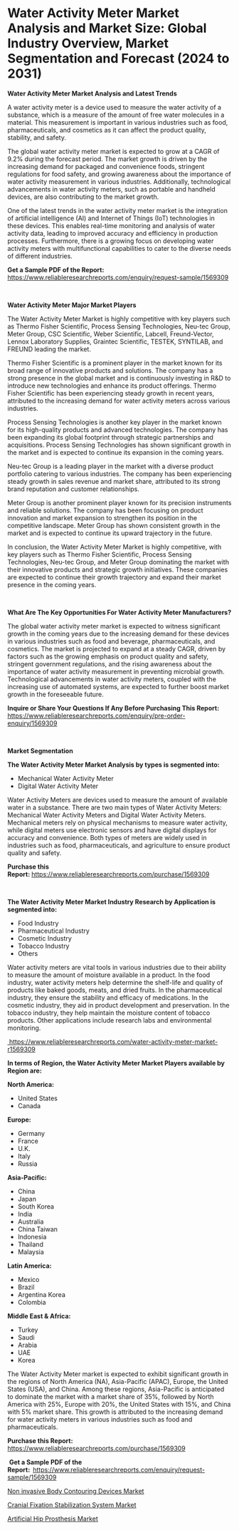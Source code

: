 <p><h1>Water Activity Meter Market Analysis and Market Size: Global Industry Overview, Market Segmentation and Forecast (2024 to 2031)</h1></p><p><strong>Water Activity Meter Market Analysis and Latest Trends</strong></p>
<p><p>A water activity meter is a device used to measure the water activity of a substance, which is a measure of the amount of free water molecules in a material. This measurement is important in various industries such as food, pharmaceuticals, and cosmetics as it can affect the product quality, stability, and safety.</p><p>The global water activity meter market is expected to grow at a CAGR of 9.2% during the forecast period. The market growth is driven by the increasing demand for packaged and convenience foods, stringent regulations for food safety, and growing awareness about the importance of water activity measurement in various industries. Additionally, technological advancements in water activity meters, such as portable and handheld devices, are also contributing to the market growth.</p><p>One of the latest trends in the water activity meter market is the integration of artificial intelligence (AI) and Internet of Things (IoT) technologies in these devices. This enables real-time monitoring and analysis of water activity data, leading to improved accuracy and efficiency in production processes. Furthermore, there is a growing focus on developing water activity meters with multifunctional capabilities to cater to the diverse needs of different industries.</p></p>
<p><strong>Get a Sample PDF of the Report:&nbsp;</strong> <a href="https://www.reliableresearchreports.com/enquiry/request-sample/1569309">https://www.reliableresearchreports.com/enquiry/request-sample/1569309</a></p>
<p>&nbsp;</p>
<p><strong>Water Activity Meter Major Market Players</strong></p>
<p><p>The Water Activity Meter Market is highly competitive with key players such as Thermo Fisher Scientific, Process Sensing Technologies, Neu-tec Group, Meter Group, CSC Scientific, Weber Scientific, Labcell, Freund-Vector, Lennox Laboratory Supplies, Graintec Scientific, TESTEK, SYNTILAB, and FREUND leading the market.</p><p>Thermo Fisher Scientific is a prominent player in the market known for its broad range of innovative products and solutions. The company has a strong presence in the global market and is continuously investing in R&D to introduce new technologies and enhance its product offerings. Thermo Fisher Scientific has been experiencing steady growth in recent years, attributed to the increasing demand for water activity meters across various industries.</p><p>Process Sensing Technologies is another key player in the market known for its high-quality products and advanced technologies. The company has been expanding its global footprint through strategic partnerships and acquisitions. Process Sensing Technologies has shown significant growth in the market and is expected to continue its expansion in the coming years.</p><p>Neu-tec Group is a leading player in the market with a diverse product portfolio catering to various industries. The company has been experiencing steady growth in sales revenue and market share, attributed to its strong brand reputation and customer relationships.</p><p>Meter Group is another prominent player known for its precision instruments and reliable solutions. The company has been focusing on product innovation and market expansion to strengthen its position in the competitive landscape. Meter Group has shown consistent growth in the market and is expected to continue its upward trajectory in the future.</p><p>In conclusion, the Water Activity Meter Market is highly competitive, with key players such as Thermo Fisher Scientific, Process Sensing Technologies, Neu-tec Group, and Meter Group dominating the market with their innovative products and strategic growth initiatives. These companies are expected to continue their growth trajectory and expand their market presence in the coming years.</p></p>
<p>&nbsp;</p>
<p><strong>What Are The Key Opportunities For Water Activity Meter Manufacturers?</strong></p>
<p><p>The global water activity meter market is expected to witness significant growth in the coming years due to the increasing demand for these devices in various industries such as food and beverage, pharmaceuticals, and cosmetics. The market is projected to expand at a steady CAGR, driven by factors such as the growing emphasis on product quality and safety, stringent government regulations, and the rising awareness about the importance of water activity measurement in preventing microbial growth. Technological advancements in water activity meters, coupled with the increasing use of automated systems, are expected to further boost market growth in the foreseeable future.</p></p>
<p><strong>Inquire or Share Your Questions If Any Before Purchasing This Report:</strong> <a href="https://www.reliableresearchreports.com/enquiry/pre-order-enquiry/1569309">https://www.reliableresearchreports.com/enquiry/pre-order-enquiry/1569309</a></p>
<p>&nbsp;</p>
<p><strong>Market Segmentation</strong></p>
<p><strong>The Water Activity Meter Market Analysis by types is segmented into:</strong></p>
<p><ul><li>Mechanical Water Activity Meter</li><li>Digital Water Activity Meter</li></ul></p>
<p><p>Water Activity Meters are devices used to measure the amount of available water in a substance. There are two main types of Water Activity Meters: Mechanical Water Activity Meters and Digital Water Activity Meters. Mechanical meters rely on physical mechanisms to measure water activity, while digital meters use electronic sensors and have digital displays for accuracy and convenience. Both types of meters are widely used in industries such as food, pharmaceuticals, and agriculture to ensure product quality and safety.</p></p>
<p><strong>Purchase this Report:&nbsp;</strong><a href="https://www.reliableresearchreports.com/purchase/1569309">https://www.reliableresearchreports.com/purchase/1569309</a></p>
<p>&nbsp;</p>
<p><strong>The Water Activity Meter Market Industry Research by Application is segmented into:</strong></p>
<p><ul><li>Food Industry</li><li>Pharmaceutical Industry</li><li>Cosmetic Industry</li><li>Tobacco Industry</li><li>Others</li></ul></p>
<p><p>Water activity meters are vital tools in various industries due to their ability to measure the amount of moisture available in a product. In the food industry, water activity meters help determine the shelf-life and quality of products like baked goods, meats, and dried fruits. In the pharmaceutical industry, they ensure the stability and efficacy of medications. In the cosmetic industry, they aid in product development and preservation. In the tobacco industry, they help maintain the moisture content of tobacco products. Other applications include research labs and environmental monitoring.</p></p>
<p><a href="https://www.reliableresearchreports.com/water-activity-meter-market-r1569309">&nbsp;https://www.reliableresearchreports.com/water-activity-meter-market-r1569309</a></p>
<p><strong>In terms of Region, the Water Activity Meter Market Players available by Region are:</strong></p>
<p>
    <p> <strong> North America: </strong>
        <ul>
            <li>United States</li>
            <li>Canada</li>
        </ul>
        </p> 
    <p> <strong> Europe: </strong>
        <ul>
            <li>Germany</li>
            <li>France</li>
            <li>U.K.</li>
            <li>Italy</li>
            <li>Russia</li>
        </ul>
        </p> 
    <p> <strong> Asia-Pacific: </strong>
        <ul>
            <li>China</li>
            <li>Japan</li>
            <li>South Korea</li>
            <li>India</li>
            <li>Australia</li>
            <li>China Taiwan</li>
            <li>Indonesia</li>
            <li>Thailand</li>
            <li>Malaysia</li>
        </ul>
        </p> 
    <p> <strong> Latin America: </strong>
        <ul>
            <li>Mexico</li>
            <li>Brazil</li>
            <li>Argentina Korea</li>
            <li>Colombia</li>
        </ul>
        </p> 
    <p> <strong> Middle East & Africa: </strong>
        <ul>
            <li>Turkey</li>
            <li>Saudi</li>
            <li>Arabia</li>
            <li>UAE</li>
            <li>Korea</li>
        </ul>
    </p>
    </p>
<p><p>The Water Activity Meter market is expected to exhibit significant growth in the regions of North America (NA), Asia-Pacific (APAC), Europe, the United States (USA), and China. Among these regions, Asia-Pacific is anticipated to dominate the market with a market share of 35%, followed by North America with 25%, Europe with 20%, the United States with 15%, and China with 5% market share. This growth is attributed to the increasing demand for water activity meters in various industries such as food and pharmaceuticals.</p></p>
<p><strong>Purchase this Report: </strong><a href="https://www.reliableresearchreports.com/purchase/1569309">https://www.reliableresearchreports.com/purchase/1569309</a></p>
<p>&nbsp;<strong>Get a Sample PDF of the Report:&nbsp;&nbsp;</strong><a href="https://www.reliableresearchreports.com/enquiry/request-sample/1569309">https://www.reliableresearchreports.com/enquiry/request-sample/1569309</a></p>
<p><strong></strong></p>
<p><p><a href="https://www.linkedin.com/pulse/non-invasive-body-contouring-devices-market-analysis-its-gjnae?trackingId=Ep6jTxuBe9YRGhG1dir4yA%3D%3D">Non invasive Body Contouring Devices Market</a></p><p><a href="https://www.linkedin.com/pulse/cranial-fixation-stabilization-system-market-insight-n4ixe?trackingId=FOsijeKq8FOWzfMOSmnzRg%3D%3D">Cranial Fixation Stabilization System Market</a></p><p><a href="https://www.linkedin.com/pulse/artificial-hip-prosthesis-market-exploring-share-trends-iucxe?trackingId=xJmauH3CoC1gOxoWELDMGA%3D%3D">Artificial Hip Prosthesis Market</a></p></p>